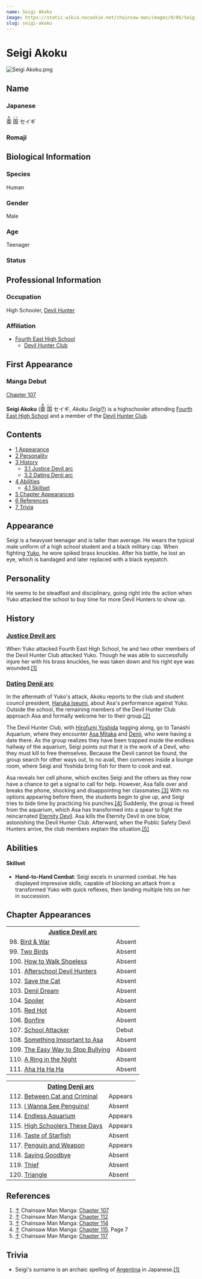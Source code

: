 ```yaml
---
name: Seigi Akoku
image: https://static.wikia.nocookie.net/chainsaw-man/images/0/06/Seigi_Akoku.png
slug: seigi-akoku
---
```


# Seigi Akoku

![](https://static.wikia.nocookie.net/chainsaw-man/images/0/06/Seigi_Akoku.png "Seigi Akoku.png")

## Name

### Japanese

<ruby lang="ja"><rb>亜</rb><rp> (</rp><rt>あ</rt><rp>) </rp></ruby> <ruby lang="ja"><rb>国</rb><rp> (</rp><rt>こく</rt><rp>) </rp></ruby> セイギ

### Romaji

## Biological Information

### Species

Human

### Gender

Male

### Age

Teenager

### Status

## Professional Information

### Occupation

High Schooler, [Devil Hunter](/devil-hunter "Devil Hunter")

### Affiliation

-   [Fourth East High School](/fourth-east-high-school "Fourth East High School")
    -   [Devil Hunter Club](/devil-hunter-club "Devil Hunter Club")

## First Appearance

### Manga Debut

[Chapter 107](/chapter-107 "Chapter 107")

**Seigi Akoku** (<ruby lang="ja"><rb>亜</rb><rp> (</rp><rt>あ</rt><rp>) </rp></ruby> <ruby lang="ja"><rb>国</rb><rp> (</rp><rt>こく</rt><rp>) </rp></ruby> セイギ, _Akoku Seigi_[?](http://en.wikipedia.org/wiki/Help:Installing_Japanese_character_sets "wikipedia:Help:Installing Japanese character sets")) is a highschooler attending [Fourth East High School](/fourth-east-high-school "Fourth East High School") and a member of the [Devil Hunter Club](/devil-hunter-club "Devil Hunter Club").

## Contents

-   [1 Appearance](#Appearance)
-   [2 Personality](#Personality)
-   [3 History](#History)
    -   [3.1 Justice Devil arc](#Justice_Devil_arc)
    -   [3.2 Dating Denji arc](#Dating_Denji_arc)
-   [4 Abilities](#Abilities)
    -   [4.1 Skillset](#Skillset)
-   [5 Chapter Appearances](#Chapter_Appearances)
-   [6 References](#References)
-   [7 Trivia](#Trivia)

## Appearance

Seigi is a heavyset teenager and is taller than average. He wears the typical male uniform of a high school student and a black military cap. When fighting [Yuko](/yuko "Yuko"), he wore spiked brass knuckles. After his battle, he lost an eye, which is bandaged and later replaced with a black eyepatch.

## Personality

He seems to be steadfast and disciplinary, going right into the action when Yuko attacked the school to buy time for more Devil Hunters to show up.

## History

### [Justice Devil arc](/justice-devil-arc "Justice Devil arc")

When Yuko attacked Fourth East High School, he and two other members of the Devil Hunter Club attacked Yuko. Though he was able to successfully injure her with his brass knuckles, he was taken down and his right eye was wounded.[\[1\]](#cite_note-Ch107-1)

### [Dating Denji arc](/dating-denji-arc "Dating Denji arc")

In the aftermath of Yuko's attack, Akoku reports to the club and student council president, [Haruka Iseumi](/haruka-iseumi "Haruka Iseumi"), about Asa's performance against Yuko. Outside the school, the remaining members of the Devil Hunter Club approach Asa and formally welcome her to their group.[\[2\]](#cite_note-Ch112-2)

The Devil Hunter Club, with [Hirofumi Yoshida](/hirofumi-yoshida "Hirofumi Yoshida") tagging along, go to Tanashi Aquarium, where they encounter [Asa Mitaka](/asa-mitaka "Asa Mitaka") and [Denji](/denji "Denji"), who were having a date there. As the group realizes they have been trapped inside the endless hallway of the aquarium, Seigi points out that it is the work of a Devil, who they must kill to free themselves. Because the Devil cannot be found, the group search for other ways out, to no avail, then convenes inside a lounge room, where Seigi and Yoshida bring fish for them to cook and eat.

Asa reveals her cell phone, which excites Seigi and the others as they now have a chance to get a signal to call for help. However, Asa falls over and breaks the phone, shocking and disappointing her classmates.[\[3\]](#cite_note-Ch114-3) With no options appearing before them, the students begin to give up, and Seigi tries to bide time by practicing his punches.[\[4\]](#cite_note-Ch115Pg7-4) Suddenly, the group is freed from the aquarium, which Asa has transformed into a spear to fight the reincarnated [Eternity Devil](/eternity-devil "Eternity Devil"). Asa kills the Eternity Devil in one blow, astonishing the Devil Hunter Club. Afterward, when the Public Safety Devil Hunters arrive, the club members explain the situation.[\[5\]](#cite_note-Ch117-5)

## Abilities

#### Skillset

-   **Hand-to-Hand Combat**: Seigi excels in unarmed combat. He has displayed impressive skills, capable of blocking an attack from a transformed Yuko with quick reflexes, then landing multiple hits on her in succession.

## Chapter Appearances

<table><tbody><tr><th colspan="2"><center><a href="/justice-devil-arc" title="Justice Devil arc"><span>Justice Devil arc</span></a></center></th></tr><tr><td>98. <a href="/chapter-98" title="Chapter 98">Bird &amp; War</a></td><td><span>Absent</span></td></tr><tr><td>99. <a href="/chapter-99" title="Chapter 99">Two Birds</a></td><td><span>Absent</span></td></tr><tr><td>100. <a href="/chapter-100" title="Chapter 100">How to Walk Shoeless</a></td><td><span>Absent</span></td></tr><tr><td>101. <a href="/chapter-101" title="Chapter 101">Afterschool Devil Hunters</a></td><td><span>Absent</span></td></tr><tr><td>102. <a href="/chapter-102" title="Chapter 102">Save the Cat</a></td><td><span>Absent</span></td></tr><tr><td>103. <a href="/chapter-103" title="Chapter 103">Denji Dream</a></td><td><span>Absent</span></td></tr><tr><td>104. <a href="/chapter-104" title="Chapter 104">Spoiler</a></td><td><span>Absent</span></td></tr><tr><td>105. <a href="/chapter-105" title="Chapter 105">Red Hot</a></td><td><span>Absent</span></td></tr><tr><td>106. <a href="/chapter-106" title="Chapter 106">Bonfire</a></td><td><span>Absent</span></td></tr><tr><td>107. <a href="/chapter-107" title="Chapter 107">School Attacker</a></td><td><span>Debut</span></td></tr><tr><td>108. <a href="/chapter-108" title="Chapter 108">Something Important to Asa</a></td><td><span>Absent</span></td></tr><tr><td>109. <a href="/chapter-109" title="Chapter 109">The Easy Way to Stop Bullying</a></td><td><span>Absent</span></td></tr><tr><td>110. <a href="/chapter-110" title="Chapter 110">A Ring in the Night</a></td><td><span>Absent</span></td></tr><tr><td>111. <a href="/chapter-111" title="Chapter 111">Aha Ha Ha Ha</a></td><td><span>Absent</span></td></tr></tbody></table>

<table><tbody><tr><th colspan="2"><center><a href="/dating-denji-arc" title="Dating Denji arc"><span>Dating Denji arc</span></a></center></th></tr><tr><td>112. <a href="/chapter-112" title="Chapter 112">Between Cat and Criminal</a></td><td><span>Appears</span></td></tr><tr><td>113. <a href="/chapter-113" title="Chapter 113">I Wanna See Penguins!</a></td><td><span>Absent</span></td></tr><tr><td>114. <a href="/chapter-114" title="Chapter 114">Endless Aquarium</a></td><td><span>Appears</span></td></tr><tr><td>115. <a href="/chapter-115" title="Chapter 115">High Schoolers These Days</a></td><td><span>Appears</span></td></tr><tr><td>116. <a href="/chapter-116" title="Chapter 116">Taste of Starfish</a></td><td><span>Absent</span></td></tr><tr><td>117. <a href="/chapter-117" title="Chapter 117">Penguin and Weapon</a></td><td><span>Appears</span></td></tr><tr><td>118. <a href="/chapter-118" title="Chapter 118">Saying Goodbye</a></td><td><span>Absent</span></td></tr><tr><td>119. <a href="/chapter-119" title="Chapter 119">Thief</a></td><td><span>Absent</span></td></tr><tr><td>120. <a href="/chapter-120" title="Chapter 120">Triangle</a></td><td><span>Absent</span></td></tr></tbody></table>

## References

1.  [↑](#cite_ref-Ch107_1-0) Chainsaw Man Manga: [Chapter 107](/chapter-107 "Chapter 107")
2.  [↑](#cite_ref-Ch112_2-0) Chainsaw Man Manga: [Chapter 112](/chapter-112 "Chapter 112")
3.  [↑](#cite_ref-Ch114_3-0) Chainsaw Man Manga: [Chapter 114](/chapter-114 "Chapter 114")
4.  [↑](#cite_ref-Ch115Pg7_4-0) Chainsaw Man Manga: [Chapter 115](/chapter-115 "Chapter 115"), Page 7
5.  [↑](#cite_ref-Ch117_5-0) Chainsaw Man Manga: [Chapter 117](/chapter-117 "Chapter 117")

## Trivia

-   Seigi's surname is an archaic spelling of [Argentina](https://en.wikipedia.org/wiki/Argentina) in Japanese.[\[1\]](https://en.wikipedia.org/wiki/Argentina)